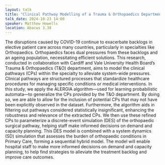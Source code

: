 ```yaml
---
layout: talk
title: "Clinical Pathway Modelling of a Trauma & Orthopaedics Department"
talk_date: 2024-10-23 14:00
speaker: Matthew Howells
location: Abacws 3.38
---
```


The disruptions caused by COVID-19 continue to exacerbate backlogs in elective patient care across many countries, particularly in specialties like Orthopaedics. Orthopaedics faces dual pressures from these backlogs and an ageing population, necessitating efficient solutions. This research, conducted in collaboration with Cardiff and Vale University Health Board’s Trauma & Orthopaedics (T&O) department, aims to model the clinical pathways (CPs) within the specialty to alleviate system-wide pressures.
Clinical pathways are structured processes that standardize healthcare procedures for managing specific conditions or medical interventions. In this study, we apply the ALERGIA algorithm—used for learning probabilistic automata—to generalize the CPs provided by the T&O department. By doing so, we are able to allow for the inclusion of potential CPs that may not have been explicitly observed in the dataset. Furthermore, the algorithm aids in filtering out pathways considered statistically insignificant, enhancing the robustness and relevance of the extracted CPs.
We then use these refined CPs to parameterize a discrete-event simulation (DES) of the orthopaedic surgical pathway, helping staff make informed decisions on demand and capacity planning. This DES model is combined with a system dynamics (SD) simulation that assesses the burden of orthopaedic conditions in Primary Care, forming a sequential hybrid model. The model will enable hospital staff to make more informed decisions on demand and capacity planning, to help find strategies to alleviate the treatment backlog and improve care outcomes.
